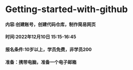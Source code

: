 # Getting-started-with-github
#### 内容:创建账号，创建代码仓库，制作简易网页
#### 时间:2022年12月10日 15:15-16:45
#### 报名条件:10岁以上，学员免费，非学员200
#### 准备：携带电脑，准备一个电子邮箱
